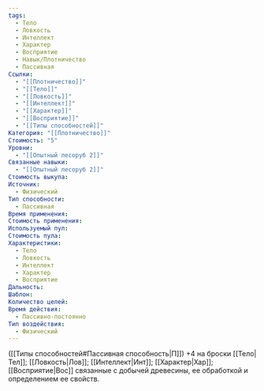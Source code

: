 ```yaml
---
tags:
  - Тело
  - Ловкость
  - Интеллект
  - Характер
  - Восприятие
  - Навык/Плотничество
  - Пассивная
Ссылки:
  - "[[Плотничество]]"
  - "[[Тело]]"
  - "[[Ловкость]]"
  - "[[Интеллект]]"
  - "[[Характер]]"
  - "[[Восприятие]]"
  - "[[Типы способностей]]"
Категория: "[[Плотничество]]"
Стоимость: "5"
Уровни:
  - "[[Опытный лесоруб 2]]"
Связанные навыки:
  - "[[Опытный лесоруб 2]]"
Стоимость выкупа: 
Источник:
  - Физический
Тип способности:
  - Пассивная
Время применения: 
Стоимость применения: 
Используемый пул: 
Стоимость пула: 
Характеристики:
  - Тело
  - Ловкость
  - Интеллект
  - Характер
  - Восприятие
Дальность: 
Шаблон: 
Количество целей: 
Время действия:
  - Пассивно-постоянно
Тип воздействия:
  - Физический
---
```

([[Типы способностей#Пассивная способность|П]]) +4 на броски [[Тело|Тел]]; [[Ловкость|Лов]]; [[Интеллект|Инт]]; [[Характер|Хар]]; [[Восприятие|Вос]] связанные с добычей древесины, ее обработкой и определением ее свойств. 